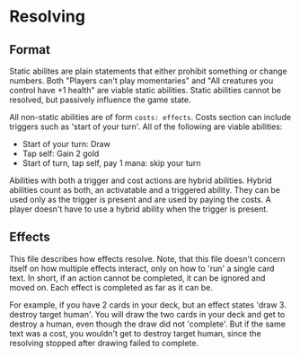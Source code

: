 # Resolving

## Format

Static abilites are plain statements that either prohibit something or change numbers. Both "Players can't play momentaries" and "All creatures you control have +1 health" are viable static abilities. Static abilities cannot be resolved, but passively influence the game state.

All non-static abilities are of form `costs: effects`. Costs section can include triggers such as 'start of your turn'. All of the following are viable abilities:

* Start of your turn: Draw
* Tap self: Gain 2 gold
* Start of turn, tap self, pay 1 mana: skip your turn

Abilities with both a trigger and cost actions are hybrid abilities. Hybrid abilities count as both, an activatable and a triggered ability. They can be used only as the trigger is present and are used by paying the costs. A player doesn't have to use a hybrid ability when the trigger is present.

## Effects

This file describes how effects resolve. Note, that this file doesn't concern itself on how multiple effects interact, only on how to 'run' a single card text. In short, if an action cannot be completed, it can be ignored and moved on. Each effect is completed as far as it can be.

For example, if you have 2 cards in your deck, but an effect states 'draw 3. destroy target human'. You will draw the two cards in your deck and get to destroy a human, even though the draw did not 'complete'. But if the same text was a cost, you wouldn't get to destroy target human, since the resolving stopped after drawing failed to complete.


